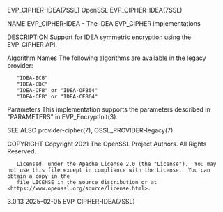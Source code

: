 EVP_CIPHER-IDEA(7SSL)							    OpenSSL							 EVP_CIPHER-IDEA(7SSL)

NAME
       EVP_CIPHER-IDEA - The IDEA EVP_CIPHER implementations

DESCRIPTION
       Support for IDEA symmetric encryption using the EVP_CIPHER API.

   Algorithm Names
       The following algorithms are available in the legacy provider:

       "IDEA-ECB"
       "IDEA-CBC"
       "IDEA-OFB" or "IDEA-OFB64"
       "IDEA-CFB" or "IDEA-CFB64"

   Parameters
       This implementation supports the parameters described in "PARAMETERS" in EVP_EncryptInit(3).

SEE ALSO
       provider-cipher(7), OSSL_PROVIDER-legacy(7)

COPYRIGHT
       Copyright 2021 The OpenSSL Project Authors. All Rights Reserved.

       Licensed	 under the Apache License 2.0 (the "License").	You may not use this file except in compliance with the License.  You can obtain a copy in the
       file LICENSE in the source distribution or at <https://www.openssl.org/source/license.html>.

3.0.13									  2025-02-05							 EVP_CIPHER-IDEA(7SSL)
